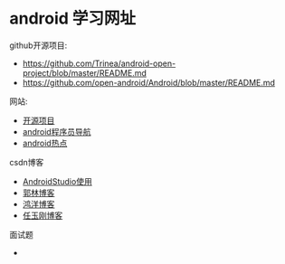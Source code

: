 
# android 学习网址

github开源项目:
- <https://github.com/Trinea/android-open-project/blob/master/README.md>
- <https://github.com/open-android/Android/blob/master/README.md>

网站:

- [开源项目](http://p.codekk.com/)
- [android程序员导航](http://www.jikedaohang.com/)
- [android热点](http://www.xueandroid.com/chapter_index?curCourseId=13&chapterId=39)

csdn博客

- [AndroidStudio使用](http://blog.csdn.net/maosidiaoxian/article/category/2380095)
- [郭林博客](http://blog.csdn.net/sinyu890807/article/category/1369150)
- [鸿洋博客](http://blog.csdn.net/lmj623565791)
- [任玉刚博客](http://blog.csdn.net/singwhatiwanna)

面试题

- [](https://github.com/GeniusVJR/LearningNotes)
